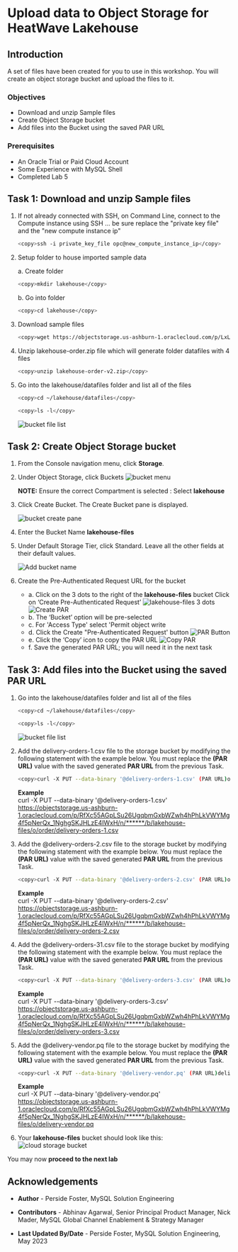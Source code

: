 # Upload data to Object Storage for HeatWave Lakehouse

## Introduction

A set of files have been created for you to use in this workshop. You will create an object storage bucket and upload the files to it.

### Objectives

- Download and unzip  Sample files
- Create Object Storage bucket
- Add files into  the Bucket using the saved PAR URL

### Prerequisites

- An Oracle Trial or Paid Cloud Account
- Some Experience with MySQL Shell
- Completed Lab 5

## Task 1: Download and unzip  Sample files

1. If not already connected with SSH, on Command Line, connect to the Compute instance using SSH ... be sure replace the  "private key file"  and the "new compute instance ip"

     ```bash
    <copy>ssh -i private_key_file opc@new_compute_instance_ip</copy>
     ```

2. Setup folder to house imported sample data

    a. Create folder

    ```bash
    <copy>mkdir lakehouse</copy>
     ```

    b. Go into folder

    ```bash
    <copy>cd lakehouse</copy>
     ```

3. Download sample files

    ```bash
    <copy>wget https://objectstorage.us-ashburn-1.oraclecloud.com/p/LxLnDzC-D9m_o-cAFHWQCWw5AkPk53WkXllQ9o_JVtpyucKqScImHLr2k_QthkVN/n/mysqlpm/b/mysql_customer_orders/o/lakehouse/lakehouse-order-v2.zip</copy>
     ```

4. Unzip lakehouse-order.zip file which will generate folder datafiles with 4 files

    ```bash
    <copy>unzip lakehouse-order-v2.zip</copy>
     ```

5. Go into the lakehouse/datafiles folder and list all of the files

    ```bash
    <copy>cd ~/lakehouse/datafiles</copy>
    ```

    ```bash
    <copy>ls -l</copy>
    ```

    ![bucket file list](./images/datafiles-list.png "datafiles list")

## Task 2: Create Object Storage bucket

1. From the Console navigation menu, click **Storage**.
2. Under Object Storage, click Buckets
    ![bucket menu](./images/cloud-storage-menu.png "cloud storage menu")

    **NOTE:** Ensure the correct Compartment is selected : Select **lakehouse**

3. Click Create Bucket. The Create Bucket pane is displayed.

    ![bucket create pane](./images/cloud-storage-bucket.png "cloud storage bucket")

4. Enter the Bucket Name **lakehouse-files**
5. Under Default Storage Tier, click Standard. Leave all the other fields at their default values.

    ![Add bucket name](./images/create-lakehous-bucket.png "create bucket")

6. Create the  Pre-Authenticated Request URL for the bucket
     - a. Click on the 3 dots to the right of the **lakehouse-files** bucket  Click on ‘Create Pre-Authenticated Request’
        ![lakehouse-files 3 dots](./images/create-lakehous-bucket-par-dots.png "bucket par dots")
        ![Create PAR](./images/create-lakehous-bucket-par-load.png "bucket par load")
     - b. The ‘Bucket’ option will be pre-selected
     - c. For 'Access Type' select 'Permit object write
     - d. Click the Create "Pre-Authenticated Request' button
        ![PAR Button](./images/create-lakehous-bucket-par-load-button.png " bucket par load button")
     - e. Click the ‘Copy’ icon to copy the PAR URL
        ![Copy PAR](./images/create-lakehous-bucket-par-copy-load.png "bucket par load copy")
     - f. Save the generated PAR URL; you will need it in the next task

## Task 3: Add files into  the Bucket using the saved PAR URL

1. Go into the lakehouse/datafiles folder and list all of the files

    ```bash
    <copy>cd ~/lakehouse/datafiles</copy>
    ```

    ```bash
    <copy>ls -l</copy>
    ```

    ![bucket file list](./images/datafiles-list.png "datafiles list")

2. Add the delivery-orders-1.csv file to the storage bucket by modifying the following statement with the example below. You must replace the **(PAR URL)** value with the saved generated **PAR URL** from the previous Task.

    ```bash
    <copy>curl -X PUT --data-binary '@delivery-orders-1.csv' (PAR URL)order/delivery-orders-1.csv</copy>
     ```

     **Example**  
     curl -X PUT --data-binary '@delivery-orders-1.csv' https://objectstorage.us-ashburn-1.oraclecloud.com/p/RfXc55AGpLSu26UgqbmGxbWZwh4hPhLkVWYMg4f5pNerQx_1NghgSKJHLzE4IWxH/n/******/b/lakehouse-files/o/order/delivery-orders-1.csv

3. Add the @delivery-orders-2.csv file to the storage bucket by modifying the following statement with the example below. You must replace the **(PAR URL)** value with the saved generated **PAR URL** from the previous Task.

    ```bash
    <copy>curl -X PUT --data-binary '@delivery-orders-2.csv' (PAR URL)order/delivery-orders-2.csv</copy>
     ```

     **Example**  
     curl -X PUT --data-binary '@delivery-orders-2.csv' https://objectstorage.us-ashburn-1.oraclecloud.com/p/RfXc55AGpLSu26UgqbmGxbWZwh4hPhLkVWYMg4f5pNerQx_1NghgSKJHLzE4IWxH/n/******/b/lakehouse-files/o/order/delivery-orders-2.csv

4. Add the @delivery-orders-31.csv file to the storage bucket by modifying the following statement with the example below. You must replace the **(PAR URL)** value with the saved generated **PAR URL** from the previous Task.

    ```bash
    <copy>curl -X PUT --data-binary '@delivery-orders-3.csv' (PAR URL)order/delivery-orders-3.csv</copy>
     ```

     **Example**  
     curl -X PUT --data-binary '@delivery-orders-3.csv' https://objectstorage.us-ashburn-1.oraclecloud.com/p/RfXc55AGpLSu26UgqbmGxbWZwh4hPhLkVWYMg4f5pNerQx_1NghgSKJHLzE4IWxH/n/******/b/lakehouse-files/o/order/delivery-orders-3.csv

5. Add the @delivery-vendor.pq file to the storage bucket by modifying the following statement with the example below. You must replace the **(PAR URL)** value with the saved generated **PAR URL** from the previous Task.

    ```bash
    <copy>curl -X PUT --data-binary '@delivery-vendor.pq' (PAR URL)delivery-vendor.pq</copy>
     ```

     **Example**  
     curl -X PUT --data-binary '@delivery-vendor.pq' https://objectstorage.us-ashburn-1.oraclecloud.com/p/RfXc55AGpLSu26UgqbmGxbWZwh4hPhLkVWYMg4f5pNerQx_1NghgSKJHLzE4IWxH/n/******/b/lakehouse-files/o/delivery-vendor.pq

6. Your **lakehouse-files** bucket should look like this:
    ![cloud storage bucket](./images/lakehouse-bucket.png "lakehouse bucket")

You may now **proceed to the next lab**

## Acknowledgements

- **Author** - Perside Foster, MySQL Solution Engineering

- **Contributors** - Abhinav Agarwal, Senior Principal Product Manager, Nick Mader, MySQL Global Channel Enablement & Strategy Manager
- **Last Updated By/Date** - Perside Foster, MySQL Solution Engineering, May 2023
